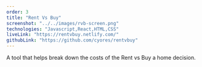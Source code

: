 ```yaml
---
order: 3
title: "Rent Vs Buy"
screenshot: "../../images/rvb-screen.png"
technologies: "Javascript,React,HTML,CSS"
liveLink: "https://rentvbuy.netlify.com/"
githubLink: "https://github.com/cyores/rentvbuy"
---
```


A tool that helps break down the costs of the Rent vs Buy a home decision.

